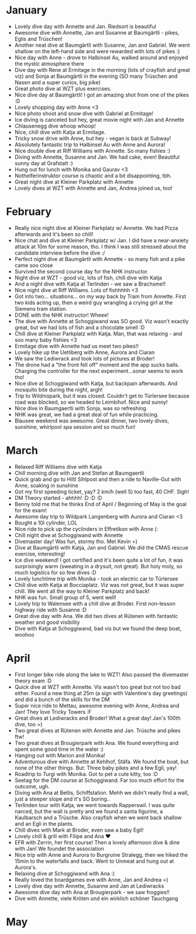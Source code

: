 # January 

- Lovely dive day with Annette and Jan. Riedsort is beautiful 
- Awesome dive with Annette, Jan and Susanne at Baumgärtli - pikes, Eglis and Trüschen! 
- Another neat dive at Baumgärtli with Susanne, Jan and Gabriel. We went shallow on the left-hand side and were rewarded with lots of pikes :)
- Nice day with Anne - drove to Halbinsel Au, walked around and enjoyed the mystic atmosphere there
- Dive day with Rene at Ermitage in the morning (lots of crayfish and great viz) and Sonja at Baumgärtli in the evening (SO many Trüschen and Nasen and a super curios, big pike)
- Great photo dive at WZT plus exercises. 
- Nice dive day at Baumgärtli! I got an amazing shot from one of the pikes :D
- Lovely shopping day with Anne <3
- Nice photo shoot and snow dive with Gabriel at Ermitage! 
- Ice diving is canceled but hey, great movie night with Jan and Annette 
- Chlausenegg dive whoop whoop! 
- Nice, chill dive with Katja at Ermitage. 
- Tricky snow drive with Anne, but hey - vegan is back at Subway!
- Absolutely fantastic trip to Halbinsel Au with Anne and Aurora!
- Nice double dive at Riff Williams with Annette. So many fishies :)
- Diving with Annette, Susanne and Jan. We had cake, even! Beautiful sunny day at Grafstatt :)
- Hung out for lunch with Monika and Gaurav <3
- Nothelferinstruktor course is chaotic and a bit disappointing, tbh.
- Great night dive at Kleiner Parkplatz with Annette
- Lovely dives at WZT with Annette and Jan, Andrea joined us, too!

# February
- Really nice night dive at Kleiner Parkplatz w/ Annette. We had Pizza afterwards and it's been so chill!
- Nice chat and dive at Kleiner Parkplatz w/ Jan. I did have a near-anxiety attack at 10m for some reason, tho. I think I was still stressed about the candidate interview before the dive :/
- Perfect night dive at Baumgärtli with Annette - so many fish and a pike came soo close 
- Survived the second course day for the NHK instructor. 
- Night dive at WZT - good viz, lots of fish, chill dive with Katja
- And a night dive with Katja at Terlinden - we saw a Brachsme!! 
- Nice night dive at Riff Williams. Lots of fishhhhh <3
- Got into two... situations... on my way back by Tram from Annette. First two kids acting up, then a weird guy wrangling a crying girl at the Siemens tram station.
- DONE with the NHK instructor! Wheee!
- The dive with Annette at Schoggiwand was SO good. Viz wasn't exactly great, but we had lots of fish and a chocolate smell :D
- Chill dive at Kleiner Parkplatz with Katja. Man, that was relaxing - and soo many baby fishies <3
- Ermitage dive with Annette had us meet two pikes!! 
- Lovely hike up the Uetliberg with Anne, Aurora and Ciaran 
- We saw the Lediwrack and took lots of pictures at Broder! 
- The drone had a "the front fell off" moment and the app sucks balls. Charging the controller for the next experiment...sonar seems to work tho!
- Nice dive at Schoggiwand with Katja, but backpain afterwards. And mosquito bite during the night, argh!
- Trip to Wildnispark, but it was closed. Couldn't get to Türlersee because road was blocked, so we headed to Leimbihof. Nice and sunny! 
- Nice dive in Baumgaertli with Sonja, was so refreshing.
- NHK was great, we had a great deal of fun while practicing. 
- Blausee weekend was awesome. Great dinner, two lovely dives, sunshine, whirlpool spa session and so much fun! 

# March
- Relaxed Riff Williams dive with Katja 
- Chill morning dive with Jan and Stefan at Baumgaertli
- Quick grab and go to Hiltl Sihlpost and then a ride to Naville-Gut with Anne, soaking in sunshine
- Got my first speeding ticket, yay? 2 km/h (well 5) too fast, 40 CHF. Sigh!
- DM Theory started - ahhhh! :D :D :D
- Benny told me that he thinks End of April / Beginning of May is the goal for the exam!
- Awesome day trip to Wildpark Langenberg with Aurora and Ciaran <3
- Bought a 10l cylinder, LOL
- Nice ride to pick up the cyclinders in Effretikon with Anne (:
- Chill night dive at Schoggiwand with Annette
- Divemaster day! Was fun, stormy tho. Met Kevin =) 
- Dive at Baumgärtli with Katja, Jan and Gabriel. We did the CMAS rescue exercise, interesting! 
- Ice dive weekend! I got certified and it's been quite a lot of fun, it was surprisingly warm (sweating in a drysuit, not great). But holy moly, so much logistics for so few dives :D
- Lovely lunchtime trip with Monika - took an electric car to Türlersee 
- Chill dive with Katja at Bocciaplatz. Viz was not great, but it was super chill. We went all the way to Kleiner Parkplatz and back!
- NHK was fun. Small group of 5, went well!
- Lovely trip to Walensee with a chill dive at Broder. First non-lesson highway ride with Susanne :D
- Great dive day with Ana. We did two dives at Rütenen with fantastic weather and good visibility
- Dive with Katja at Schoggiwand, bad vis but we found the deep boat, woohoo

# April
- First longer bike ride along the lake to WZT! Also passed the divemaster theory exam :D
- Quick dive at WZT with Annette. Vis wasn't too great but not too bad either. Found a new thing at 25m (a sign with Valentine's day greetings) and did a bunch of the skills for the DM
- Super nice ride to Mettau, awesome evening with Anne, Andrea and Jan! They love Tricky Towers :F
- Great dives at Lediwracks and Broder! What a great day! Jan's 100th dive, too =) 
- Two great dives at Rütenen with Annette and Jan. Trüsche and pikes ftw! 
- Two great dives at Brougierpark with Ana. We found everything and spent some good time in the water :)
- Hanging out with Marion and Monika!
- Adventurous dive with Annette at Kehlhof, Stäfa. We found the boat, but none of the other things. But: Three baby pikes and a few Egli, yay!
- Roadtrip to Turgi with Monika. Got to pet a cute kitty, too :D
- Seetag for the DM course at Schoggiwand. Far too much effort for the outcome, ugh.
- Diving with Ana at Betlis, Schiffstation. Mehh we didn't really find a wall, just a steeper slope and it's SO boring..
- Terlinden tour with Katja, we went towards Rapperswil. I was quite narced, but the wall is pretty and we found a santa figurine, a Kaulbarsch and a Trüsche. Also crayfish when we went back shallow and an Egli in the plants.
- Chill dives with Mark at Broder, even saw a baby Egli! 
- Lovely chill & grill with Filipe and Ana ❤️
- EFR with Zerrin, her first course! Then a lovely afternoon dive & dine with Jan! We foundet the association
- Nice trip with Anne and Aurora to Burgruine Stralegg, then we hiked the 15min to the waterfalls and back. Went to Unmeat and hung out at Aurora's.
- Relaxing dive at Schoggiwand with Ana :)
- Really loved the boardgames eve with Anne, Jan and Andrea =)
- Lovely dive day with Annette, Susanne and Jan at Lediwracks
- Awesome dive day with Ana at Brougierpark - we saw froggies!! 
- Dive with Annette, viele Kröten und ein wirklich schöner Tauchgang 

# May

